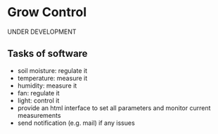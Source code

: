 # Grow Control

UNDER DEVELOPMENT 


## Tasks of software

* soil moisture: regulate it
* temperature: measure it
* humidity: measure it
* fan: regulate it
* light: control it
* provide an html interface to set all parameters
  and monitor current measurements
* send notification (e.g. mail) if any issues
